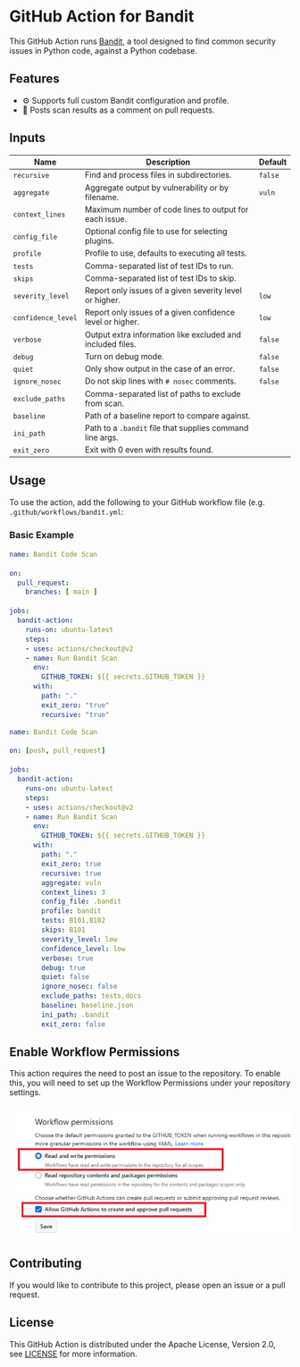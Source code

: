 # GitHub Action for Bandit

This GitHub Action runs [Bandit](https://bandit.readthedocs.io/en/latest/), a 
tool designed to find common security issues in Python code, against a Python 
codebase.

## Features

- :gear: Supports full custom Bandit configuration and profile.
- :speech_balloon: Posts scan results as a comment on pull requests.

## Inputs

| Name                 | Description                                                 | Default |
|----------------------|-------------------------------------------------------------|---------|
| `recursive`          | Find and process files in subdirectories.                   | `false` |
| `aggregate`          | Aggregate output by vulnerability or by filename.           | `vuln`  |
| `context_lines`      | Maximum number of code lines to output for each issue.      |         |
| `config_file`        | Optional config file to use for selecting plugins.          |         |
| `profile`            | Profile to use, defaults to executing all tests.            |         |
| `tests`              | Comma-separated list of test IDs to run.                    |         |
| `skips`              | Comma-separated list of test IDs to skip.                   |         |
| `severity_level`     | Report only issues of a given severity level or higher.     | `low`   |
| `confidence_level`   | Report only issues of a given confidence level or higher.   | `low`   |
| `verbose`            | Output extra information like excluded and included files.  | `false` |
| `debug`              | Turn on debug mode.                                         | `false` |
| `quiet`              | Only show output in the case of an error.                   | `false` |
| `ignore_nosec`       | Do not skip lines with `# nosec` comments.                  | `false` |
| `exclude_paths`      | Comma-separated list of paths to exclude from scan.         |         |
| `baseline`           | Path of a baseline report to compare against.               |         |
| `ini_path`           | Path to a `.bandit` file that supplies command line args.   |         |
| `exit_zero`          | Exit with 0 even with results found.     

## Usage

To use the action, add the following to your GitHub workflow file (e.g. `.github/workflows/bandit.yml`:

### Basic Example

```yaml
name: Bandit Code Scan

on:
  pull_request:
    branches: [ main ]

jobs:
  bandit-action:
    runs-on: ubuntu-latest
    steps:
    - uses: actions/checkout@v2
    - name: Run Bandit Scan
      env:
        GITHUB_TOKEN: ${{ secrets.GITHUB_TOKEN }}
      with:
        path: "."
        exit_zero: "true"
        recursive: "true"
```

```yaml
name: Bandit Code Scan

on: [push, pull_request]

jobs:
  bandit-action:
    runs-on: ubuntu-latest
    steps:
    - uses: actions/checkout@v2
    - name: Run Bandit Scan
      env:
        GITHUB_TOKEN: ${{ secrets.GITHUB_TOKEN }}
      with:
        path: "."
        exit_zero: true
        recursive: true
        aggregate: vuln
        context_lines: 3
        config_file: .bandit
        profile: bandit
        tests: B101,B102
        skips: B101
        severity_level: low
        confidence_level: low
        verbose: true
        debug: true
        quiet: false
        ignore_nosec: false
        exclude_paths: tests,docs
        baseline: baseline.json
        ini_path: .bandit
        exit_zero: false
```

## Enable Workflow Permissions

This action requires the need to post an issue to the repository. To enable this,
you will need to set up the Workflow Permissions under your repository settings.

![alt text](image.png)

## Contributing

If you would like to contribute to this project, please open an issue or a pull request.

## License

This GitHub Action is distributed under the Apache License, Version 2.0, see [LICENSE](LICENSE) for more information.
